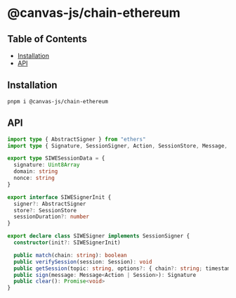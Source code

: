 # @canvas-js/chain-ethereum

## Table of Contents

- [Installation](#installation)
- [API](#api)

## Installation

```
pnpm i @canvas-js/chain-ethereum
```

## API

```ts
import type { AbstractSigner } from "ethers"
import type { Signature, SessionSigner, Action, SessionStore, Message, Session } from "@canvas-js/interfaces"

export type SIWESessionData = {
  signature: Uint8Array
  domain: string
  nonce: string
}

export interface SIWESignerInit {
  signer?: AbstractSigner
  store?: SessionStore
  sessionDuration?: number
}

export declare class SIWESigner implements SessionSigner {
  constructor(init?: SIWESignerInit)

  public match(chain: string): boolean
  public verifySession(session: Session): void
  public getSession(topic: string, options?: { chain?: string; timestamp?: number }): Promise<Session<SIWESessionData>>
  public sign(message: Message<Action | Session>): Signature
  public clear(): Promise<void>
}
```
